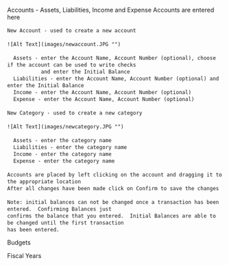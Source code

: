 Accounts - Assets, Liabilities, Income and Expense Accounts are entered here

    New Account - used to create a new account
    
    ![Alt Text](images/newaccount.JPG "")
    
      Assets - enter the Account Name, Account Number (optional), choose if the account can be used to write checks
               and enter the Initial Balance 
      Liabilities - enter the Account Name, Account Number (optional) and enter the Initial Balance 
      Income - enter the Account Name, Account Number (optional)
      Expense - enter the Account Name, Account Number (optional)
      
    New Category - used to create a new category
    
    ![Alt Text](images/newcategory.JPG "")
    
      Assets - enter the category name
      Liabilities - enter the category name
      Income - enter the category name
      Expense - enter the category name
      
    Accounts are placed by left clicking on the account and dragging it to the appropriate location
    After all changes have been made click on Confirm to save the changes
    
    Note: initial balances can not be changed once a transaction has been entered.  Confirming Balances just 
    confirms the balance that you entered.  Initial Balances are able to be changed until the first transaction 
    has been entered.
    
  




Budgets

Fiscal Years